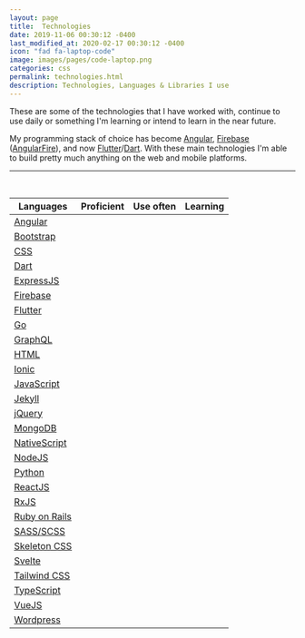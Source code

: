 ```yaml
---
layout: page
title:  Technologies
date: 2019-11-06 00:30:12 -0400
last_modified_at: 2020-02-17 00:30:12 -0400
icon: "fad fa-laptop-code"
image: images/pages/code-laptop.png
categories: css
permalink: technologies.html
description: Technologies, Languages & Libraries I use
---
```

These are some of the technologies that I have worked with, continue to use daily or something I'm learning or intend to learn in the near future.

My programming stack of choice has become <a href="https://angular.io/" target="_blank" rel="noopener" title="Angular">Angular</a>, <a href="https://firebase.google.com/" target="_blank" rel="noopener" title="Firebase">Firebase</a> (<a href="https://github.com/angular/angularfire" target="_blank" rel="noopener" title="AngularFire">AngularFire</a>), and now <a href="https://flutter.dev/" target="_blank" rel="noopener" title="Flutter">Flutter</a>/<a href="https://dart.dev/" target="_blank" rel="noopener" title="Dart">Dart</a>. With these main technologies I'm able to build pretty much anything on the web and mobile platforms.

<hr>
<br/>

<table class="table table-wrapper">
	<thead>
		<tr>
			<th><i class="fad fa-books"></i> Languages</th>
			<th><i class="fad fa-badge-check"></i> Proficient</th>
			<th><i class="fad fa-tools"></i> Use often</th>
			<th><i class="fad fa-road"></i> Learning</th>
		</tr>
	</thead>
	<tbody>
		<tr>
			<td><a href="https://angular.io/" target="_blank" rel="noopener">Angular</a></td>
			<td><i class="fad fa-check"></i></td>
			<td><i class="fad fa-check"></i></td>
			<td>&nbsp;</td>
		</tr>
		<tr>
			<td><a href="https://getbootstrap.com" target="_blank" rel="noopener">Bootstrap</a></td>
			<td><i class="fad fa-check"></i></td>
			<td><i class="fad fa-check"></i></td>
			<td>&nbsp;</td>
		</tr>
		<tr>
			<td><a href="https://developer.mozilla.org/en-US/docs/Web/CSS" target="_blank" rel="noopener">CSS</a></td>
			<td><i class="fad fa-check"></i></td>
			<td><i class="fad fa-check"></i></td>
			<td>&nbsp;</td>
		</tr>
		<tr>
			<td><a href="https://dart.dev/" target="_blank" rel="noopener">Dart</a></td>
			<td><i class="fad fa-check"></i></td>
			<td>&nbsp;</td>
			<td><i class="fad fa-check"></i></td>
		</tr>
		<tr>
			<td><a href="https://expressjs.com/" target="_blank" rel="noopener">ExpressJS</a></td>
			<td><i class="fad fa-check"></i></td>
			<td>&nbsp;</td>
			<td>&nbsp;</td>
		</tr>
		<tr>
			<td><a href="https://firebase.google.com" target="_blank" rel="noopener">Firebase</a></td>
			<td><i class="fad fa-check"></i></td>
			<td><i class="fad fa-check"></i></td>
			<td>&nbsp;</td>
		</tr>
		<tr>
			<td><a href="https://flutter.dev/" target="_blank" rel="noopener">Flutter</a></td>
			<td><i class="fad fa-check"></i></td>
			<td></td>
			<td><i class="fad fa-check"></i></td>
		</tr>
		<tr>
			<td><a href="https://golang.org/" target="_blank" rel="noopener">Go</a></td>
			<td></td>
			<td></td>
			<td><i class="fad fa-check"></i></td>
		</tr>
		<tr>
			<td><a href="https://graphql.org/" target="_blank" rel="noopener">GraphQL</a></td>
			<td></td>
			<td></td>
			<td><i class="fad fa-check"></i></td>
		</tr>
		<tr>
			<td><a href="https://developer.mozilla.org/en-US/docs/Web/HTML" target="_blank" rel="noopener">HTML</a></td>
			<td><i class="fad fa-check"></i></td>
			<td><i class="fad fa-check"></i></td>
			<td>&nbsp;</td>
		</tr>
		<tr>
			<td><a href="https://ionicframework.com/" target="_blank" rel="noopener">Ionic</a></td>
			<td><i class="fad fa-check"></i></td>
			<td></td>
			<td>&nbsp;</td>
		</tr>
		<tr>
			<td><a href="https://developer.mozilla.org/en-US/docs/Web/JavaScript" target="_blank" rel="noopener">JavaScript</a></td>
			<td><i class="fad fa-check"></i></td>
			<td><i class="fad fa-check"></i></td>
			<td>&nbsp;</td>
		</tr>
		<tr>
			<td><a href="https://jekyllrb.com/" target="_blank" rel="noopener">Jekyll</a></td>
			<td><i class="fad fa-check"></i></td>
			<td><i class="fad fa-check"></i></td>
			<td>&nbsp;</td>
		</tr>
		<tr>
			<td><a href="https://jquery.com/" target="_blank" rel="noopener">jQuery</a></td>
			<td><i class="fad fa-check"></i></td>
			<td></td>
			<td>&nbsp;</td>
		</tr>
		<tr>
			<td><a href="https://www.mongodb.com/" target="_blank" rel="noopener">MongoDB</a></td>
			<td><i class="fad fa-check"></i></td>
			<td></td>
			<td>&nbsp;</td>
		</tr>
		<tr>
			<td><a href="https://www.nativescript.org/" target="_blank" rel="noopener">NativeScript</a></td>
			<td><i class="fad fa-check"></i></td>
			<td></td>
			<td>&nbsp;</td>
		</tr>
		<tr>
			<td><a href="https://nodejs.org/en/" target="_blank" rel="noopener">NodeJS</a></td>
			<td><i class="fad fa-check"></i></td>
			<td></td>
			<td>&nbsp;</td>
		</tr>
		<tr>
			<td><a href="https://python.org/" target="_blank" rel="noopener">Python</a></td>
			<td></td>
			<td></td>
			<td><i class="fad fa-check"></i></td>
		</tr>
		<tr>
			<td><a href="https://reactjs.org/" target="_blank" rel="noopener">ReactJS</a></td>
			<td><i class="fad fa-check"></i></td>
			<td></td>
			<td><i class="fad fa-check"></i></td>
		</tr>
		<tr>
			<td><a href="https://rxjs-dev.firebaseapp.com/" target="_blank" rel="noopener">RxJS</a></td>
			<td><i class="fad fa-check"></i></td>
			<td></td>
			<td><i class="fad fa-check"></i></td>
		</tr>
		<tr>
			<td><a href="https://rubyonrails.org/" target="_blank" rel="noopener">Ruby on Rails</a></td>
			<td><i class="fad fa-check"></i></td>
			<td></td>
			<td>&nbsp;</td>
		</tr>
		<tr>
			<td><a href="https://sass-lang.com/" target="_blank" rel="noopener">SASS/SCSS</a></td>
			<td><i class="fad fa-check"></i></td>
			<td><i class="fad fa-check"></i></td>
			<td>&nbsp;</td>
		</tr>
		<tr>
			<td><a href="https://getskeleton.com/" target="_blank" rel="noopener">Skeleton CSS</a></td>
			<td><i class="fad fa-check"></i></td>
			<td><i class="fad fa-check"></i></td>
			<td>&nbsp;</td>
		</tr>
		<tr>
			<td><a href="https://svelte.dev/" target="_blank" rel="noopener">Svelte</a></td>
			<td>&nbsp;</td>
			<td>&nbsp;</td>
			<td><i class="fad fa-check"></i></td>
		</tr>
		<tr>
			<td><a href="https://tailwindcss.com/" target="_blank" rel="noopener">Tailwind CSS</a></td>
			<td>&nbsp;</td>
			<td>&nbsp;</td>
			<td><i class="fad fa-check"></i></td>
		</tr>
		<tr>
			<td><a href="https://www.typescriptlang.org/" target="_blank" rel="noopener">TypeScript</a></td>
			<td><i class="fad fa-check"></i></td>
			<td><i class="fad fa-check"></i></td>
			<td>&nbsp;</td>
		</tr>
		<tr>
			<td><a href="https://vuejs.org/" target="_blank" rel="noopener">VueJS</a></td>
			<td>&nbsp;</td>
			<td>&nbsp;</td>
			<td><i class="fad fa-check"></i></td>
		</tr>
		<tr>
			<td><a href="https://wordpress.com/" target="_blank" rel="noopener">Wordpress</a></td>
			<td><i class="fad fa-check"></i></td>
			<td><i class="fad fa-check"></i></td>
			<td>&nbsp;</td>
		</tr>
	</tbody>
</table>